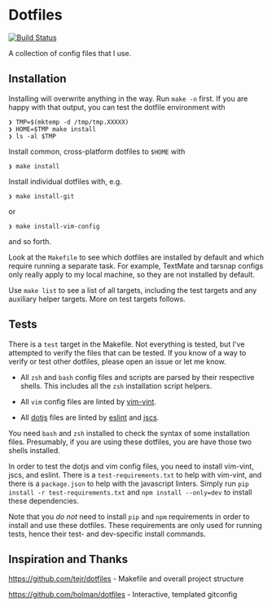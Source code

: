 # Dotfiles

[![Build Status](https://travis-ci.org/tupton/dotfiles.svg?branch=master)](https://travis-ci.org/tupton/dotfiles)

A collection of config files that I use.

## Installation

Installing will overwrite anything in the way. Run `make -n` first. If you are happy with that
output, you can test the dotfile environment with

    ❯ TMP=$(mktemp -d /tmp/tmp.XXXXX)
    ❯ HOME=$TMP make install
    ❯ ls -al $TMP

Install common, cross-platform dotfiles to `$HOME` with

    ❯ make install

Install individual dotfiles with, e.g.

    ❯ make install-git

or

    ❯ make install-vim-config

and so forth.

Look at the `Makefile` to see which dotfiles are installed by default and which require running a
separate task. For example, TextMate and tarsnap configs only really apply to my local machine, so
they are not installed by default.

Use `make list` to see a list of all targets, including the test targets and any auxiliary helper targets. More on test targets follows.

## Tests

There is a `test` target in the Makefile. Not everything is tested, but I've attempted to verify the files that can be tested. If you know of a way to verify or test other dotfiles, please open an issue or let me know.

- All `zsh` and `bash` config files and scripts are parsed by their respective shells. This includes all the `zsh` installation script helpers.
- All `vim` config files are linted by [vim-vint].
- All [dotjs] files are linted by [eslint] and [jscs].

  [vim-vint]: https://github.com/Kuniwak/vint
  [dotjs]: https://github.com/tupton/dotjs
  [eslint]: http://eslint.org/
  [jscs]: http://jscs.info/


You need `bash` and `zsh` installed to check the syntax of some installation files. Presumably, if you are using these dotfiles, you are have those two shells installed.

In order to test the dotjs and vim config files, you need to install vim-vint, jscs, and eslint. There is a `test-requirements.txt` to help with vim-vint, and there is a `package.json` to help with the javascript linters. Simply run `pip install -r test-requirements.txt` and `npm install --only=dev` to install these dependencies.

Note that you *do not* need to install `pip` and `npm` requirements in order to install and use these dotfiles. These requirements are only used for running tests, hence their test- and dev-specific install commands.

## Inspiration and Thanks

https://github.com/tejr/dotfiles - Makefile and overall project structure

https://github.com/holman/dotfiles - Interactive, templated gitconfig
